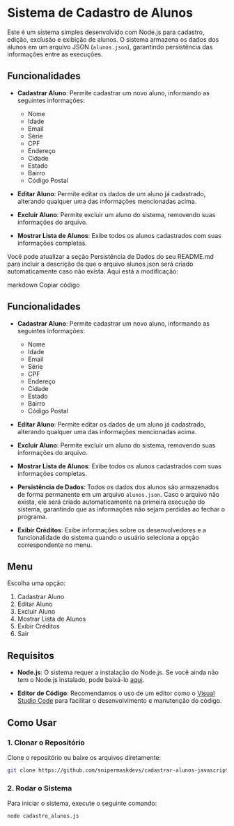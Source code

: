 # Sistema de Cadastro de Alunos

Este é um sistema simples desenvolvido com Node.js para cadastro, edição, exclusão e exibição de alunos. O sistema armazena os dados dos alunos em um arquivo JSON (`alunos.json`), garantindo persistência das informações entre as execuções.

## Funcionalidades

- **Cadastrar Aluno**: Permite cadastrar um novo aluno, informando as seguintes informações:
  - Nome
  - Idade
  - Email
  - Série
  - CPF
  - Endereço
  - Cidade
  - Estado
  - Bairro
  - Código Postal

- **Editar Aluno**: Permite editar os dados de um aluno já cadastrado, alterando qualquer uma das informações mencionadas acima.

- **Excluir Aluno**: Permite excluir um aluno do sistema, removendo suas informações do arquivo.

- **Mostrar Lista de Alunos**: Exibe todos os alunos cadastrados com suas informações completas.


Você pode atualizar a seção Persistência de Dados do seu README.md para incluir a descrição de que o arquivo alunos.json será criado automaticamente caso não exista. Aqui está a modificação:

markdown
Copiar código
## Funcionalidades

- **Cadastrar Aluno**: Permite cadastrar um novo aluno, informando as seguintes informações:
  - Nome
  - Idade
  - Email
  - Série
  - CPF
  - Endereço
  - Cidade
  - Estado
  - Bairro
  - Código Postal

- **Editar Aluno**: Permite editar os dados de um aluno já cadastrado, alterando qualquer uma das informações mencionadas acima.

- **Excluir Aluno**: Permite excluir um aluno do sistema, removendo suas informações do arquivo.

- **Mostrar Lista de Alunos**: Exibe todos os alunos cadastrados com suas informações completas.

- **Persistência de Dados**: Todos os dados dos alunos são armazenados de forma permanente em um arquivo `alunos.json`. Caso o arquivo não exista, ele será criado automaticamente na primeira execução do sistema, garantindo que as informações não sejam perdidas ao fechar o programa.


- **Exibir Créditos**: Exibe informações sobre os desenvolvedores e a funcionalidade do sistema quando o usuário seleciona a opção correspondente no menu.

## Menu
Escolha uma opção:
1. Cadastrar Aluno
2. Editar Aluno
3. Excluir Aluno
4. Mostrar Lista de Alunos
5. Exibir Créditos
6. Sair

## Requisitos

- **Node.js**: O sistema requer a instalação do Node.js. Se você ainda não tem o Node.js instalado, pode baixá-lo [aqui](https://nodejs.org/).

- **Editor de Código**: Recomendamos o uso de um editor como o [Visual Studio Code](https://code.visualstudio.com/) para facilitar o desenvolvimento e manutenção do código.

## Como Usar

### 1. Clonar o Repositório

Clone o repositório ou baixe os arquivos diretamente:

```bash
git clone https://github.com/snipermaskdevs/cadastrar-alunos-javascripts.git
```

### 2. Rodar o Sistema
Para iniciar o sistema, execute o seguinte comando:

```bash
node cadastro_alunos.js
```

